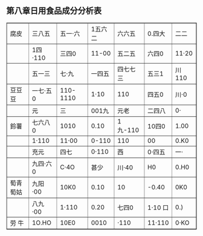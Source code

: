 ## 第八章日用食品成分分析表


<div style="text-align: center;"><html><body><table border="1"><tbody><tr><td>腐皮</td><td>三八五</td><td>五一·六</td><td>1五六二</td><td>六六五</td><td>0.四大</td><td>二二</td></tr><tr><td></td><td>1四·110</td><td>三四0</td><td>11-00</td><td>五二五</td><td>六四0</td><td>11·20</td></tr><tr><td></td><td>五一三</td><td>七·九</td><td>一四五</td><td>四七七三</td><td>五三1</td><td>川110</td></tr><tr><td>豆豆豆</td><td>一七·五0</td><td>110-1110</td><td>1·10</td><td>110</td><td>四五0</td><td>川·0</td></tr><tr><td></td><td>元</td><td>三</td><td>001九</td><td>元老</td><td>二四八</td><td>0·</td></tr><tr><td>鈴薯</td><td>七六八0</td><td>1010</td><td>0.10</td><td>1九-110</td><td>10四0</td><td>1.00</td></tr><tr><td></td><td>1·110</td><td>11·00</td><td>0-110</td><td>110</td><td>00</td><td>0.K0</td></tr><tr><td></td><td>充元</td><td>四七</td><td>0·110</td><td>西</td><td>0·四五</td><td>一·</td></tr><tr><td></td><td>九四·六0</td><td>C·4O</td><td>甚少</td><td>川·40</td><td>H0</td><td>0.H0</td></tr><tr><td>萄青萄姑</td><td>九阳·00</td><td>10K0</td><td>0.10</td><td>10</td><td>-0.40</td><td>0K0</td></tr><tr><td></td><td>八九·00</td><td>1·110</td><td>0.20</td><td>七四0</td><td>1·10 口</td><td>0.)</td></tr><tr><td>劳 牛</td><td>1O.HO</td><td>10E0</td><td>0010</td><td>·110</td><td>11·110</td><td>0·KO</td></tr></tbody></table></body></html></div>
